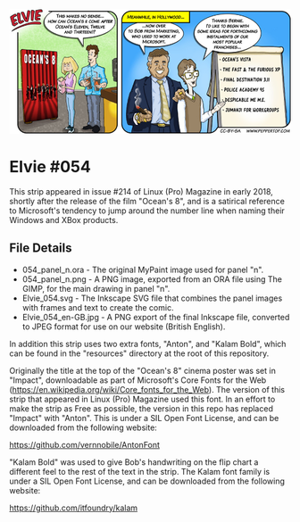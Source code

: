 ![Elvie comic strip #054](Elvie_054_en-GB.jpg)

Elvie #054
==========
This strip appeared in issue #214 of Linux (Pro) Magazine in early 2018, shortly after the release of the film "Ocean's 8",
and is a satirical reference to Microsoft's tendency to jump around the number line when naming their Windows and XBox products.


File Details
------------
* 054_panel_n.ora     - The original MyPaint image used for panel "n".
* 054_panel_n.png     - A PNG image, exported from an ORA file using The GIMP, for the main drawing in panel "n".
* Elvie_054.svg       - The Inkscape SVG file that combines the panel images with frames and text to create the comic.
* Elvie_054_en-GB.jpg - A PNG export of the final Inkscape file, converted to JPEG format for use on our website (British English).


In addition this strip uses two extra fonts, "Anton", and "Kalam Bold", which can be found in the "resources"
directory at the root of this repository.

Originally the title at the top of the "Ocean's 8" cinema poster was set in "Impact", downloadable as part
of Microsoft's Core Fonts for the Web (https://en.wikipedia.org/wiki/Core_fonts_for_the_Web). The version of this
strip that appeared in Linux (Pro) Magazine used this font. In an effort to make the strip as Free as possible,
the version in this repo has replaced "Impact" with "Anton". This is under a SIL Open Font License, and can be 
downloaded from the following website:

https://github.com/vernnobile/AntonFont


"Kalam Bold" was used to give Bob's handwriting on the flip chart a different feel to the rest of the text 
in the strip. The Kalam font family is under a SIL Open Font License, and can be downloaded from the 
following website:

https://github.com/itfoundry/kalam

